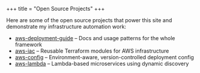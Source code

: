 +++
title = "Open Source Projects"
+++

Here are some of the open source projects that power this site and demonstrate my infrastructure automation work:

- [aws-deployment-guide](https://github.com/tstrall/aws-deployment-guide) – Docs and usage patterns for the whole framework
- [aws-iac](https://github.com/tstrall/aws-iac) – Reusable Terraform modules for AWS infrastructure
- [aws-config](https://github.com/tstrall/aws-config) – Environment-aware, version-controlled deployment config
- [aws-lambda](https://github.com/tstrall/aws-lambda) – Lambda-based microservices using dynamic discovery
